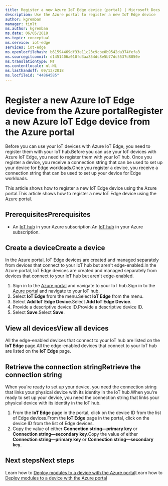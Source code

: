 ```yaml
---
title: Register a new Azure IoT Edge device (portal) | Microsoft Docs
description: Use the Azure portal to register a new IoT Edge device
author: kgremban
manager: timlt
ms.author: kgremban
ms.date: 06/05/2018
ms.topic: conceptual
ms.service: iot-edge
services: iot-edge
ms.openlocfilehash: b61594469df33e11c23c9cbe0b9542da374fefa3
ms.sourcegitcommit: d1451406a010fd3aa854dc8e5b77dc5537d8050e
ms.translationtype: MT
ms.contentlocale: nl-NL
ms.lasthandoff: 09/13/2018
ms.locfileid: "44864585"
---
```

# <a name="register-a-new-azure-iot-edge-device-from-the-azure-portal"></a><span data-ttu-id="59009-103">Register a new Azure IoT Edge device from the Azure portal</span><span class="sxs-lookup"><span data-stu-id="59009-103">Register a new Azure IoT Edge device from the Azure portal</span></span>

<span data-ttu-id="59009-104">Before you can use your IoT devices with Azure IoT Edge, you need to register them with your IoT hub.</span><span class="sxs-lookup"><span data-stu-id="59009-104">Before you can use your IoT devices with Azure IoT Edge, you need to register them with your IoT hub.</span></span> <span data-ttu-id="59009-105">Once you register a device, you receive a connection string that can be used to set up your device for Edge workloads.</span><span class="sxs-lookup"><span data-stu-id="59009-105">Once you register a device, you receive a connection string that can be used to set up your device for Edge workloads.</span></span> 

<span data-ttu-id="59009-106">This article shows how to register a new IoT Edge device using the Azure portal.</span><span class="sxs-lookup"><span data-stu-id="59009-106">This article shows how to register a new IoT Edge device using the Azure portal.</span></span>

## <a name="prerequisites"></a><span data-ttu-id="59009-107">Prerequisites</span><span class="sxs-lookup"><span data-stu-id="59009-107">Prerequisites</span></span>

* <span data-ttu-id="59009-108">An [IoT hub](../iot-hub/iot-hub-create-through-portal.md) in your Azure subscription.</span><span class="sxs-lookup"><span data-stu-id="59009-108">An [IoT hub](../iot-hub/iot-hub-create-through-portal.md) in your Azure subscription.</span></span> 

## <a name="create-a-device"></a><span data-ttu-id="59009-109">Create a device</span><span class="sxs-lookup"><span data-stu-id="59009-109">Create a device</span></span>

<span data-ttu-id="59009-110">In the Azure portal, IoT Edge devices are created and managed separately from devices that connect to your IoT hub but aren't edge-enabled.</span><span class="sxs-lookup"><span data-stu-id="59009-110">In the Azure portal, IoT Edge devices are created and managed separately from devices that connect to your IoT hub but aren't edge-enabled.</span></span> 

1. <span data-ttu-id="59009-111">Sign in to the [Azure portal](https://portal.azure.com) and navigate to your IoT hub.</span><span class="sxs-lookup"><span data-stu-id="59009-111">Sign in to the [Azure portal](https://portal.azure.com) and navigate to your IoT hub.</span></span> 
2. <span data-ttu-id="59009-112">Select **IoT Edge** from the menu.</span><span class="sxs-lookup"><span data-stu-id="59009-112">Select **IoT Edge** from the menu.</span></span>
3. <span data-ttu-id="59009-113">Select **Add IoT Edge Device**.</span><span class="sxs-lookup"><span data-stu-id="59009-113">Select **Add IoT Edge Device**.</span></span> 
4. <span data-ttu-id="59009-114">Provide a descriptive device ID.</span><span class="sxs-lookup"><span data-stu-id="59009-114">Provide a descriptive device ID.</span></span> 
5. <span data-ttu-id="59009-115">Select **Save**.</span><span class="sxs-lookup"><span data-stu-id="59009-115">Select **Save**.</span></span> 

## <a name="view-all-devices"></a><span data-ttu-id="59009-116">View all devices</span><span class="sxs-lookup"><span data-stu-id="59009-116">View all devices</span></span>

<span data-ttu-id="59009-117">All the edge-enabled devices that connect to your IoT hub are listed on the **IoT Edge** page.</span><span class="sxs-lookup"><span data-stu-id="59009-117">All the edge-enabled devices that connect to your IoT hub are listed on the **IoT Edge** page.</span></span> 

## <a name="retrieve-the-connection-string"></a><span data-ttu-id="59009-118">Retrieve the connection string</span><span class="sxs-lookup"><span data-stu-id="59009-118">Retrieve the connection string</span></span>

<span data-ttu-id="59009-119">When you're ready to set up your device, you need the connection string that links your physical device with its identity in the IoT hub.</span><span class="sxs-lookup"><span data-stu-id="59009-119">When you're ready to set up your device, you need the connection string that links your physical device with its identity in the IoT hub.</span></span>

1. <span data-ttu-id="59009-120">From the **IoT Edge** page in the portal, click on the device ID from the list of Edge devices.</span><span class="sxs-lookup"><span data-stu-id="59009-120">From the **IoT Edge** page in the portal, click on the device ID from the list of Edge devices.</span></span> 
2. <span data-ttu-id="59009-121">Copy the value of either **Connection string—primary key** or **Connection string—secondary key**.</span><span class="sxs-lookup"><span data-stu-id="59009-121">Copy the value of either **Connection string—primary key** or **Connection string—secondary key**.</span></span> 

## <a name="next-steps"></a><span data-ttu-id="59009-122">Next steps</span><span class="sxs-lookup"><span data-stu-id="59009-122">Next steps</span></span>

<span data-ttu-id="59009-123">Learn how to [Deploy modules to a device with the Azure portal](how-to-deploy-modules-portal.md)</span><span class="sxs-lookup"><span data-stu-id="59009-123">Learn how to [Deploy modules to a device with the Azure portal](how-to-deploy-modules-portal.md)</span></span>